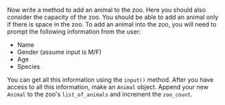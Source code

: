 ﻿<!--title={Add an Animal - Hints}-->
<!--badges={Python:9}-->

<!--concepts={class_variables.mdx, Using Objects, Python Objects}-->

Now write a method to add an animal to the zoo. Here you should also consider the capacity of the zoo. You should be able to add an animal only if there is space in the zoo. To add an animal into the zoo, you will need to prompt the following information from the user:

 - Name
 - Gender (assume input is M/F)
 - Age 
 - Species


You can get all this information using the `input()` method. After you have access to all this information, make an `Animal` object. Append your new `Animal` to the zoo's `list_of_animals` and increment the `zoo_count`. 

